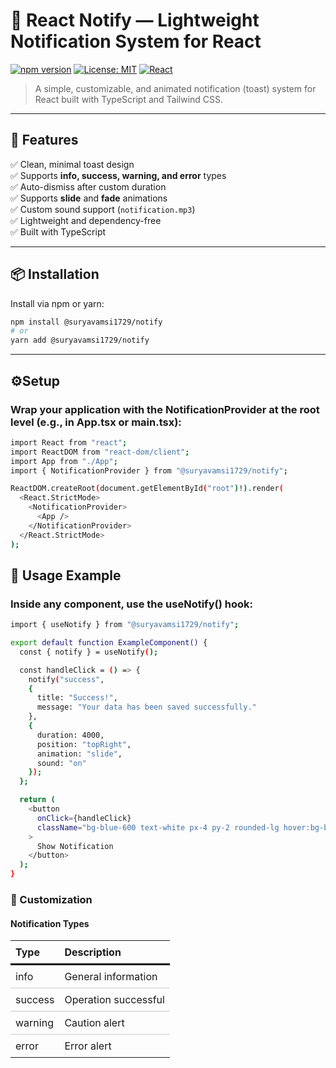 # 🔔 React Notify — Lightweight Notification System for React

[![npm version](https://img.shields.io/npm/v/@suryavamsi1729/notify.svg?color=brightgreen)](https://www.npmjs.com/package/@suryavamsi1729/notify)
[![License: MIT](https://img.shields.io/badge/License-MIT-blue.svg)](./LICENSE)
[![React](https://img.shields.io/badge/React-%5E17%20|%5E18-blue?logo=react)](https://react.dev)

> A simple, customizable, and animated notification (toast) system for React built with TypeScript and Tailwind CSS.

---

## 🚀 Features

✅ Clean, minimal toast design  
✅ Supports **info, success, warning, and error** types  
✅ Auto-dismiss after custom duration  
✅ Supports **slide** and **fade** animations  
✅ Custom sound support (`notification.mp3`)  
✅ Lightweight and dependency-free  
✅ Built with TypeScript  

---

## 📦 Installation

Install via npm or yarn:

```bash
npm install @suryavamsi1729/notify
# or
yarn add @suryavamsi1729/notify
```
---

## ⚙️Setup

### Wrap your application with the NotificationProvider at the root level (e.g., in App.tsx or main.tsx):

```bash
import React from "react";
import ReactDOM from "react-dom/client";
import App from "./App";
import { NotificationProvider } from "@suryavamsi1729/notify";

ReactDOM.createRoot(document.getElementById("root")!).render(
  <React.StrictMode>
    <NotificationProvider>
      <App />
    </NotificationProvider>
  </React.StrictMode>
);
```

## 🔔 Usage Example

### Inside any component, use the useNotify() hook:

```bash
import { useNotify } from "@suryavamsi1729/notify";

export default function ExampleComponent() {
  const { notify } = useNotify();

  const handleClick = () => {
    notify("success", 
    {
      title: "Success!",
      message: "Your data has been saved successfully."
    }, 
    {
      duration: 4000,
      position: "topRight",
      animation: "slide",
      sound: "on"
    });
  };

  return (
    <button
      onClick={handleClick}
      className="bg-blue-600 text-white px-4 py-2 rounded-lg hover:bg-blue-700 transition"
    >
      Show Notification
    </button>
  );
}
```

### 🎨 Customization

#### Notification Types  

<table style="border-collapse: collapse; width: 100%;">
  <!-- Header -->
  <thead>
    <tr style="border-bottom: 3px solid #000;"> <!-- thick line under header -->
      <th style="text-align: left; padding: 8px;">Type</th>
      <th style="text-align: left; padding: 8px;">Description</th>
    </tr>
  </thead>

  <!-- Body -->
  <tbody>
    <tr style="border-bottom: 1px solid #ccc;"> <!-- thin line -->
      <td style="padding: 8px;">info</td>
      <td style="padding: 8px;">General information</td>
    </tr>
    <tr style="border-bottom: 1px solid #ccc;">
      <td style="padding: 8px;">success</td>
      <td style="padding: 8px;">Operation successful</td>
    </tr>
    <tr style="border-bottom: 1px solid #ccc;">
      <td style="padding: 8px;">warning</td>
      <td style="padding: 8px;">Caution alert</td>
    </tr>
    <tr>
      <td style="padding: 8px;">error</td>
      <td style="padding: 8px;">Error alert</td>
    </tr>
  </tbody>
</table>



